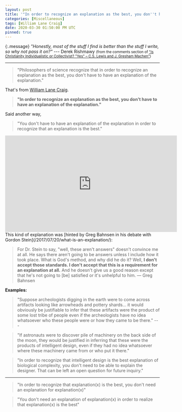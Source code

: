 ```yaml
---
layout: post
title: '"In order to recognize an explanation as the best, you don''t have to have an explanation of the explanation"'
categories: [Miscellaneous]
tags: [William Lane Craig]
date: 2020-03-30 01:50:00 PM UTC
pinned: true
---
```


<!-- Mar 30, 2020 09:50:00 PM Philippine Time -->


{:.message}
_"Honestly, most of the stuff I find is better than the stuff I write, so why not pass it on?"_ --- Derek Rishmawy <small>(from the comments section of ["Is Christianity Individualistic or Collectivist? "Yes" – C.S. Lewis and J. Gresham Machen"](https://derekzrishmawy.com/2013/01/03/is-christianity-individualistic-or-collectivist-yes-c-s-lewis-and-j-gresham-machen/))
</small>

<hr />

> "Philosophers of science recognize that in order to recognize an explanation as the best, you don't have to have an explanation of the explanation."

That's from [William Lane Craig](https://www.reasonablefaith.org/videos/lectures/who-designed-the-designer/).

> **"In order to recognize an explanation as the best, you don't have to have an explanation of the explanation."**

<!--more-->

Said another way,

> "You don't have to have an explanation of the explanation in order to recognize that an explanation is the best."

<iframe width="560" height="315" src="https://www.youtube.com/embed/wcHp_LWGgGw" frameborder="0" allow="accelerometer; autoplay; encrypted-media; gyroscope; picture-in-picture" allowfullscreen></iframe>


<div class="message" markdown="1">
This kind of explanation was [hinted by Greg Bahnsen in his debate with Gordon Stein](/2017/07/20/what-is-an-explanation/):

> For Dr. Stein to say, "well, these aren't answers" doesn't convince me at all. He says there aren't going to be answers unless I include how it took place. What is God's method, and why did he do it? Well, <strong>I don't accept those standards. I don't accept that this is a requirement for an explanation at all.</strong> And he doesn't give us a good reason except that he's not going to [be] satisfied or it's unhelpful to him. — Greg Bahnsen
</div>


**Examples:**

> "Suppose archeologists digging in the earth were to come across artifacts looking like arrowheads and pottery shards... it would obviously be justifiable to infer that these artifacts were the product of some lost tribe of people even if the archeologists have no idea whatsoever who these people were or how they came to be there." ---

> "If astronauts were to discover pile of machinery on the back side of the moon, they would be justified in inferring that these were the products of intelligent design, even if they had no idea whatsoever where these machinery came from or who put it there."

> "In order to recognize that intelligent design is the best explanation of biological complexity, you don't need to be able to explain the designer. That can be left an open question for future inquiry."

-----

> "In order to recognize that explanation(x) is the best, you don't need an explanation for explanation(x)"

> "You don't need an explanation of explanation(x) in order to realize that explanation(x) is the best"
